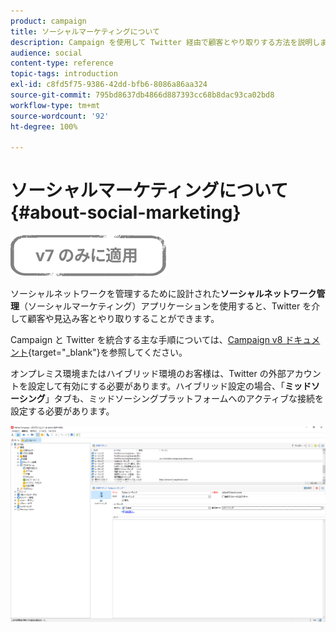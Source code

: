 ```yaml
---
product: campaign
title: ソーシャルマーケティングについて
description: Campaign を使用して Twitter 経由で顧客とやり取りする方法を説明します
audience: social
content-type: reference
topic-tags: introduction
exl-id: c8fd5f75-9386-42dd-bfb6-8086a86aa324
source-git-commit: 795bd8637db4866d887393cc68b8dac93ca02bd8
workflow-type: tm+mt
source-wordcount: '92'
ht-degree: 100%

---
```


# ソーシャルマーケティングについて{#about-social-marketing}

![](../../assets/v7-only.svg)

ソーシャルネットワークを管理するために設計された&#x200B;**ソーシャルネットワーク管理**（ソーシャルマーケティング）アプリケーションを使用すると、Twitter を介して顧客や見込み客とやり取りすることができます。

Campaign と Twitter を統合する主な手順については、[Campaign v8 ドキュメント](https://experienceleague.adobe.com/docs/campaign/campaign-v8/connect/ac-tw.html?lang=ja){target=&quot;_blank&quot;}を参照してください。

オンプレミス環境またはハイブリッド環境のお客様は、Twitter の外部アカウントを設定して有効にする必要があります。ハイブリッド設定の場合、「**ミッドソーシング**」タブも、ミッドソーシングプラットフォームへのアクティブな接続を設定する必要があります。

![](assets/tw-external-account.png)
